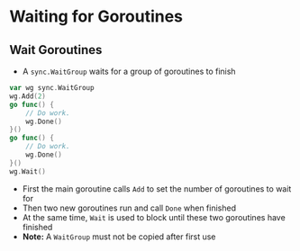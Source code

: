# Waiting for Goroutines

## Wait Goroutines

* A `sync.WaitGroup` waits for a group of goroutines to finish

```go
var wg sync.WaitGroup
wg.Add(2)
go func() {
    // Do work.
    wg.Done()
}()
go func() {
    // Do work.
    wg.Done()
}()
wg.Wait()
```

* First the main goroutine calls `Add` to set the number of goroutines to wait for
* Then two new goroutines run and call `Done` when finished
* At the same time, `Wait` is used to block until these two goroutines have finished
* **Note:** A `WaitGroup` must not be copied after first use
